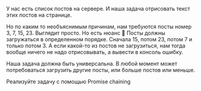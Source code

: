 У нас есть список постов на сервере. И наша задача отрисовать текст этих постов на странице. 

Но по каким то необъяснимым причинам, нам требуются посты номер 3, 7, 15, 23. Выглядит просто. Но есть нюанс 🐒
Посты должны загружаться в определенном порядке. Сначала 15, потом 23, потом 7 и только потом 3. А если какой-то из постов не загрузиться, нам тогда вообще ничего не надо отрисовывать, а вывести в консоль ошибку.

Наша задача должна быть универсальна. В любой момент может потребоваться загрузить другие посты, или больше постов или меньше.

Реализуйте задачу с помощью Promise chaining
